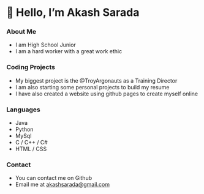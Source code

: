 # 👋 Hello, I’m Akash Sarada

### About Me
- I am High School Junior
- I am a hard worker with a great work ethic

### Coding Projects
- My biggest project is the @TroyArgonauts as a Training Director
- I am also starting some personal projects to build my resume
- I have also created a website using github pages to create myself online

### Languages
- Java
- Python
- MySql
- C / C++ / C#
- HTML / CSS

### Contact
- You can contact me on Github
- Email me at akashsarada@gmail.com
<!---
akashsarada/akashsarada is a ✨ special ✨ repository because its `README.md` (this file) appears on your GitHub profile.
You can click the Preview link to take a look at your changes.
--->
